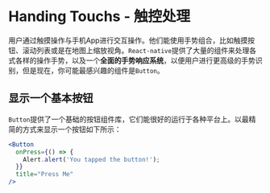 # Handing Touchs - 触控处理

用户通过触摸操作与手机App进行交互操作。他们能使用手势组合，比如触摸按钮、滚动列表或是在地图上缩放视角。`React-native`提供了大量的组件来处理各式各样的操作手势，以及一个**全面的手势响应系统**，以便用户进行更高级的手势识别，但是现在，你可能最感兴趣的组件是`Button`。

## 显示一个基本按钮

`Button`提供了一个基础的按钮组件库，它们能很好的运行于各种平台上。以最精简的方式来显示一个按钮如下所示：

```jsx
<Button
  onPress={() => {
    Alert.alert('You tapped the button!');
  }}
  title="Press Me"
/>
```


